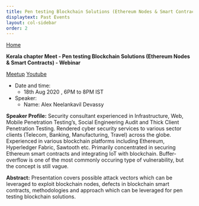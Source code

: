 ```yaml
---
title: Pen testing Blockchain Solutions (Ethereum Nodes & Smart Contracts)
displaytext: Past Events
layout: col-sidebar
order: 2
---
```


[Home](../index.html)


**Kerala chapter Meet - Pen testing Blockchain Solutions (Ethereum Nodes & Smart Contracts) - Webinar**

[Meetup](https://www.meetup.com/OWASP-Kerala-Chapter/events/272076019/)
[Youtube](https://www.youtube.com/watch?v=ahZ_V6qdBjQ)

- Date and time:
    - 18th Aug 2020 , 6PM to 8PM IST
- Speaker:
    - Name: Alex Neelankavil Devassy

**Speaker Profile:** Security consultant experienced in Infrastructure, Web, Mobile Penetration Testing’s, Social Engineering Audit and Thick Client Penetration Testing. Rendered cyber security services to various sector clients (Telecom, Banking, Manufacturing, Travel) across the globe. Experienced in various blockchain platforms including Ethereum, Hyperledger Fabric, Sawtooth etc. Primarily concentrated in securing Ethereum smart contracts and integrating IoT with blockchain.
Buffer-overflow is one of the most commonly occuring type of vulnerability, but the concept is still vague.

**Abstract:** Presentation covers possible attack vectors which can be leveraged to exploit blockchain nodes, defects in blockchain smart contracts, methodologies and approach which can be leveraged for pen testing blockchain solutions.

